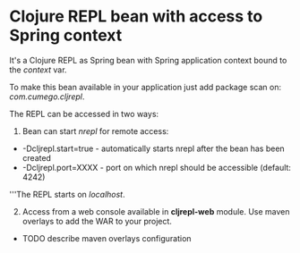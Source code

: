 Clojure REPL bean with access to Spring context
===============================================

It's a Clojure REPL as Spring bean with Spring application context bound to the <span>*context*</span> var.

To make this bean available in your application just add package scan on: *com.cumego.cljrepl*.

The REPL can be accessed in two ways:
1. Bean can start *nrepl* for remote access:
  - -Dcljrepl.start=true - automatically starts nrepl after the bean has been created
  - -Dcljrepl.port=XXXX - port on which nrepl should be accessible (default: 4242)

'''The REPL starts on *localhost*.

2. Access from a web console available in **cljrepl-web** module.
  Use maven overlays to add the WAR to your project.
  * TODO describe maven overlays configuration
